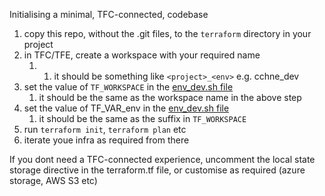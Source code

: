Initialising a minimal, TFC-connected, codebase

1. copy this repo, without the .git files, to the `terraform` directory in your project
1. in TFC/TFE, create a workspace with your required name
   1.    1. it should be something like `<project>_<env>` e.g. cchne_dev
1. set the value of `TF_WORKSPACE` in the [env_dev.sh file](./env-dev.sh)
   1. it should be the same as the workspace name in the above step
1. set the value of TF_VAR_env in the [env_dev.sh file](./env-dev.sh)
    1. it should be the same as the <env> suffix in `TF_WORKSPACE`
1. run `terraform init`, `terraform plan` etc
1. iterate youe infra as required from there

If you dont need a TFC-connected experience, uncomment the local state storage directive in the terraform.tf file,
or customise as required (azure storage, AWS S3 etc)